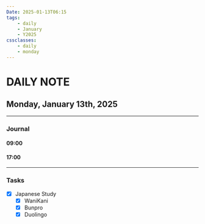 ```yaml
---
Date: 2025-01-13T06:15
tags:
    - daily
    - January
    - Y2025
cssclasses:
    - daily
    - monday
---
```

# DAILY NOTE
## Monday, January 13th, 2025
***
### Journal

#### 09:00

#### 17:00

***
### Tasks
- [x] Japanese Study
    - [x] WaniKani
    - [x] Bunpro
    - [x] Duolingo